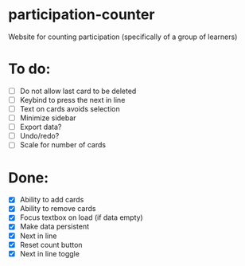 # participation-counter

Website for counting participation (specifically of a group of learners)

# To do:

-   [ ] Do not allow last card to be deleted
-   [ ] Keybind to press the next in line
-   [ ] Text on cards avoids selection
-   [ ] Minimize sidebar
-   [ ] Export data?
-   [ ] Undo/redo?
-   [ ] Scale for number of cards

# Done:

-   [x] Ability to add cards
-   [x] Ability to remove cards
-   [x] Focus textbox on load (if data empty)
-   [x] Make data persistent
-   [x] Next in line
-   [x] Reset count button
-   [x] Next in line toggle
